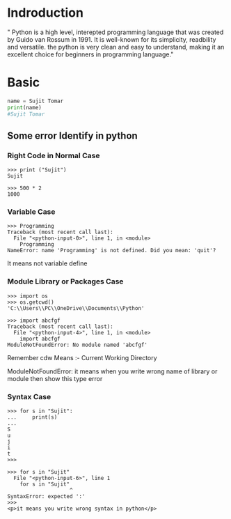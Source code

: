 # Indroduction
" Python is a high level, interepted programming language that was created by Guido van Rossum in 1991. It is well-known for its simplicity, readbility and versatile. the python is very clean and easy to understand, making it an excellent choice for beginners in programming language."
# Basic 
```py
name = Sujit Tomar
print(name)
#Sujit Tomar
```

## Some error Identify in python

### Right Code in Normal Case

```terminal
>>> print ("Sujit")
Sujit

>>> 500 * 2
1000

```

### Variable Case
```terminal
>>> Programming 
Traceback (most recent call last):
  File "<python-input-0>", line 1, in <module>
    Programming
NameError: name 'Programming' is not defined. Did you mean: 'quit'?
```
<!--it means not variable define -->
<p>It means not variable define</p>

### Module Library or Packages Case
```terminal
>>> import os
>>> os.getcwd()  
'C:\\Users\\PC\\OneDrive\\Documents\\Python'

>>> import abcfgf
Traceback (most recent call last):
  File "<python-input-4>", line 1, in <module>
    import abcfgf
ModuleNotFoundError: No module named 'abcfgf'

```
<p>Remember cdw Means :- Current Working Directory</p>
<p>ModuleNotFoundError: it means when you write wrong name of library or module then show this type error</p>


### Syntax Case
```teaminal
>>> for s in "Sujit":
...     print(s)
... 
S
u
j
i
t
>>> 

>>> for s in "Sujit"
  File "<python-input-6>", line 1
    for s in "Sujit"
                    ^
SyntaxError: expected ':'
>>> 
<p>it means you write wrong syntax in python</p>
